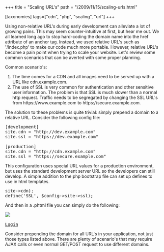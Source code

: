 +++
title = "Scaling URL's"
path = "/2009/11/15/scaling-urls.html"

[taxonomies]
tags=["cdn", "php", "scaling", "url"]
+++

Using non-relative URL's during early development can alleviate a lot of growing pains.  This may seem counter-intuitive at first, but hear me out.  We all learned long ago to stop hard-coding the domain name into the href attribute of an anchor tag.  Instead, we used relative URL's such as '/index.php' to make our code much more portable.  However, relative URL's become a pain point when trying to scale your website.  Let's review some common scenarios that can be averted with some proper planning.

<!-- more -->

Common scenario's:
<ol>
<li>The time comes for a CDN and all images need to be served up with a URL like cdn.example.com.</li>
<li>The use of SSL is very common for authentication and other sensitive user information.  The problem is that SSL is much slower than a normal http request.  Traffic needs to be segregated by changing the SSL URL's from https://www.example.com to https://secure.example.com.</li>
</ol>

The solution to these problems is quite trivial: simply prepend a domain to a relative URL.  Consider the following config file:

<pre>
[development]
site.cdn = "http://dev.example.com"
site.ssl = "https://dev.example.com"

[production]
site.cdn = "http://cdn.example.com"
site.ssl = "https://secure.example.com"
</pre>

This configuration uses special URL values for a production environment, but uses the standard development server URL so the developers can still develop.  A simple addition to the php bootstrap file can set up defines to use in html templates.

<pre lang="php">
<?php
define('CDN', $config->site->cdn);
define('SSL', $config->site->ssl);
</pre>

And then in a .phtml file you can simply do the following:
<pre lang="html">
<img src="<?=CDN>/images/hero.png">

<a href="<?=SSL>/login.php">Login</a>
</pre>

Consider prepending the domain for all URL's in your application, not just those types listed above.  There are plenty of scenario's that may require AJAX calls or even normal GET/POST request to use different domains.
